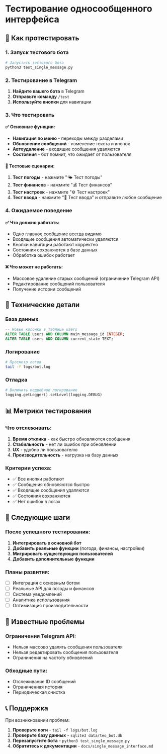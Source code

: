 # Тестирование односообщенного интерфейса

## 🧪 **Как протестировать**

### 1. Запуск тестового бота

```bash
# Запустить тестового бота
python3 test_single_message.py
```

### 2. Тестирование в Telegram

1. **Найдите вашего бота** в Telegram
2. **Отправьте команду** `/test`
3. **Используйте кнопки** для навигации

### 3. Что тестировать

#### ✅ **Основные функции:**
- **Навигация по меню** - переходы между разделами
- **Обновление сообщений** - изменение текста и кнопок
- **Автоудаление** - входящие сообщения удаляются
- **Состояния** - бот помнит, что ожидает от пользователя

#### 🎯 **Тестовые сценарии:**

1. **Тест погоды** - нажмите "🌤 Тест погоды"
2. **Тест финансов** - нажмите "💰 Тест финансов"  
3. **Тест настроек** - нажмите "⚙️ Тест настроек"
4. **Тест ввода** - нажмите "📝 Тест ввода" и отправьте любое сообщение

### 4. Ожидаемое поведение

#### ✅ **Что должно работать:**
- Одно главное сообщение всегда видимо
- Входящие сообщения автоматически удаляются
- Кнопки навигации работают корректно
- Состояния сохраняются в базе данных
- Обработка ошибок работает

#### ❌ **Что может не работать:**
- Массовое удаление старых сообщений (ограничение Telegram API)
- Редактирование сообщений пользователя
- Получение истории сообщений

## 🔧 **Технические детали**

### База данных
```sql
-- Новые колонки в таблице users
ALTER TABLE users ADD COLUMN main_message_id INTEGER;
ALTER TABLE users ADD COLUMN current_state TEXT;
```

### Логирование
```bash
# Просмотр логов
tail -f logs/bot.log
```

### Отладка
```python
# Включить подробное логирование
logging.getLogger().setLevel(logging.DEBUG)
```

## 📊 **Метрики тестирования**

### Что отслеживать:
1. **Время отклика** - как быстро обновляются сообщения
2. **Стабильность** - нет ли ошибок при обновлении
3. **UX** - удобно ли пользователю
4. **Производительность** - нагрузка на базу данных

### Критерии успеха:
- ✅ Все кнопки работают
- ✅ Сообщения обновляются быстро
- ✅ Входящие сообщения удаляются
- ✅ Состояния сохраняются
- ✅ Нет ошибок в логах

## 🚀 **Следующие шаги**

### После успешного тестирования:

1. **Интегрировать в основной бот**
2. **Добавить реальные функции** (погода, финансы, настройки)
3. **Мигрировать существующих пользователей**
4. **Добавить дополнительные функции**

### Планы развития:

- [ ] Интеграция с основным ботом
- [ ] Реальные API для погоды и финансов
- [ ] Система уведомлений
- [ ] Аналитика использования
- [ ] Оптимизация производительности

## 🐛 **Известные проблемы**

### Ограничения Telegram API:
- Нельзя массово удалять сообщения пользователя
- Нельзя редактировать сообщения пользователя
- Ограничения на частоту обновлений

### Обходные пути:
- Отслеживание ID сообщений
- Ограниченная история
- Периодическая очистка

## 📞 **Поддержка**

При возникновении проблем:

1. **Проверьте логи** - `tail -f logs/bot.log`
2. **Проверьте базу данных** - `sqlite3 data/teo_bot.db`
3. **Перезапустите бота** - `python3 test_single_message.py`
4. **Обратитесь к документации** - `docs/single_message_interface.md`
